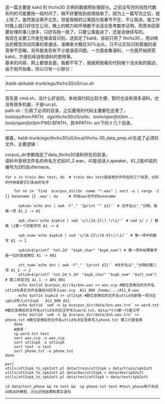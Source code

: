   这一篇主要是 kalid 的 thchs30 示例的数据预处理部分。之前没写完的线性代数系列的可能要拖一段时间了，搞不好要拖到疫情结束了。因为上一篇写完之后，就上班了。虽然我没离开北京，但是我租的公寓因为我春节不在，不让我进。我工作时晚上就只好住在公司，晚上的精力和环境都不太适合思考数学证明，而周末回家要处理的事儿很多，只好先拖一拖了。只要公寓能进了，还是会继续写的。    
  我现在主要工作是在做语音识别，选型定了kalid，目前只用了 thchs30 。用训练出的模型测试同事的普通话，准确率大概在30%出头。只不过实际识别客服的录音惨不忍睹，另外能发现有不少是谐音问题。一方面收集语料，一方面开始研究kalid，方便后续自制语料的使用等。    
  基本的内容，网上都很全面，我都不写了，我就把我看的代码做个流水账的描述，由于刚开始看，所以只有一小部分：    

-----

/kaldi-ali/kaldi-trunk/egs/thchs30/s5/run.sh

-----

  首先是 cmd.sh，没什么好说的。本地调代码比较方便，暂时也没有很多语料，也没有很多机器，于是run.pl。    
  path.sh：引用了必须的目录，之后要用的代码主要都在这里了。tools/python:${PATH}、egs/thchs30/s5/utils、tools/openfst/bin...、tools/openfst/bin:$PWD:$PATH，其中PATH= src下的十几个目录。 

-----

  接着，kaldi-trunk/egs/thchs30/s5/local/thchs-30_data_prep.sh生成了必须的文件，主要逻辑：
  
  corpus_dir参数指定了data_thchs30语料所在的目录。     
  语料中音频文件名的命名方式如A1_2.wav，A1是说话人speaker，A1_2是A1说的编号为2的话utternace。     
  
    for x in train dev test; do  # train dev test是音频文件所在的三个目录，分别的作用就是它们各自的名字     
    
        for nn in `find  $corpus_dir/$x -name "*.wav" | sort -u | xargs -I {} basename {} .wav`; do     # 所有wav文件的basename
        
          spkid=`echo $nn | awk -F"_" '{print "" $1}'` # 文件名以"_"分隔，取第一项 A1_1 -> A1     
          
          spk_char=`echo $spkid | sed 's/\([A-Z]\).*/\1/'` # sed s/ / / 替换 \1第一个匹配字符 A1 -> A     
          
          spk_num=`echo $spkid | sed 's/[A-Z]\([0-9]\)/\1/'` # 第一项中的数字 A1 -> 1     
          
          spkid=$(printf '%s%.2d' "$spk_char" "$spk_num") # 第一项中如果数字是一位的变成两位 A1 -> A01     
          
          utt_num=`echo $nn | awk -F"_" '{print $2}'` #文件名以"_"分隔的第二项 A1_2 -> 2
          uttid=$(printf '%s%.2d_%.3d' "$spk_char" "$spk_num" "$utt_num") # 第二项变3位 A1_1 -> A01_001
          echo $uttid $corpus_dir/$x/$nn.wav >> wav.scp #数位变换后的文件名uttid与真实文件全路径对应写入wav.scp  A11_000 /home/.../A11_0.wav
          echo $uttid $spkid >> utt2spk #数位变换后的文件名uttid与新第一项对应spkid写入utt2spk   A11_000 A11
          echo $uttid `sed -n 1p $corpus_dir/data/$nn.wav.trn` >> word.txt #数位变换后的文件名uttid与对应汉字写入word.txt，data/*trn第一行是汉字
          echo $uttid `sed -n 3p $corpus_dir/data/$nn.wav.trn` >> phone.txt #数位变换后的文件名uttid与对应音素写入phone.txt 第三行是音素
        done 
        #排序：
        cp word.txt text
        sort wav.scp -o wav.scp
        sort utt2spk -o utt2spk
        sort text -o text
        sort phone.txt -o phone.txt
    done 

    perl
    utils/utt2spk_to_spk2utt.pl data/train/utt2spk > data/train/spk2utt
    utils/utt2spk_to_spk2utt.pl data/dev/utt2spk > data/dev/spk2utt
    utils/utt2spk_to_spk2utt.pl data/test/utt2spk > data/test/spk2utt

    cd data/test_phone && rm text &&  cp phone.txt text #test_phone用于测试训练出的模型，对比识别结果和真实语句

-----
